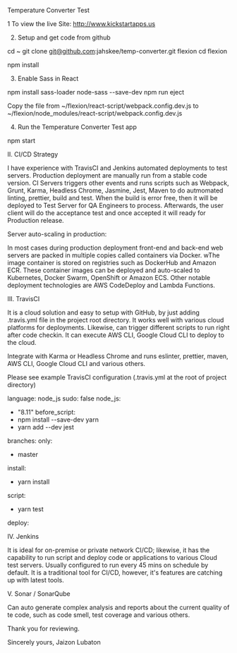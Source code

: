 Temperature Converter Test 

1 To view the live Site: http://www.kickstartapps.us

2. Setup and get code from github

  cd ~
  git clone git@github.com:jahskee/temp-converter.git flexion
  cd flexion

  npm install


3. Enable Sass in React

  npm install sass-loader node-sass --save-dev
  npm run eject

Copy the file from ~/flexion/react-script/webpack.config.dev.js to
~/flexion/node_modules/react-script/webpack.config.dev.js


4. Run the Temperature Converter Test app

  npm start




II. CI/CD Strategy

I have experience with TravisCI and Jenkins automated deployments to test servers. Production deployment are manually run from a stable code version. CI Servers triggers other events and runs scripts such as Webpack, Grunt, Karma, Headless Chrome, Jasmine, Jest, Maven to do autmomated linting, prettier, build and test. When the build is error free, then it will be deployed to Test Server for QA Engineers to process. Afterwards, the user client will do the acceptance test and once accepted it will ready for Production release. 


Server auto-scaling in production:

In most cases during production deployment front-end and back-end web servers  are packed in multiple copies called containers via Docker. wThe image container is stored on registries such as DockerHub and Amazon ECR. These container images can be deployed and auto-scaled to Kubernetes, Docker Swarm, OpenShift or Amazon ECS. Other notable deployment technologies are AWS CodeDeploy and Lambda Functions.  


III. TravisCI 

It is a cloud solution and easy to setup with GitHub, by just adding .travis.yml file in the project root directory.  It works well with various cloud platforms for deployments. Likewise, can trigger different scripts to run right after code checkin. It can execute AWS CLI, Google Cloud CLI to deploy to the cloud.   


Integrate with Karma or Headless Chrome and runs eslinter, prettier, maven, AWS CLI, Google Cloud CLI and various others. 

Please see example TravisCI configuration (.travis.yml at the root of project directory)

language: node_js
sudo: false
node_js:
  - "8.11"
before_script: 
  - npm install --save-dev yarn
  - yarn add --dev jest

branches:
   only:
   - master

install:  
  - yarn install
 
script:
  - yarn test

deploy:


IV. Jenkins

It is ideal for on-premise or private network CI/CD; likewise, it has the capability to run script and deploy code or applications to various Cloud test servers. Usually configured to run every 45 mins on schedule by default.  It is a traditional tool for CI/CD, however, it's features are catching up with latest tools.


V. Sonar / SonarQube

Can auto generate complex analysis and reports about the current quality of te code, such as code smell, test coverage and various others.



Thank you for reviewing.


Sincerely yours,
Jaizon Lubaton
